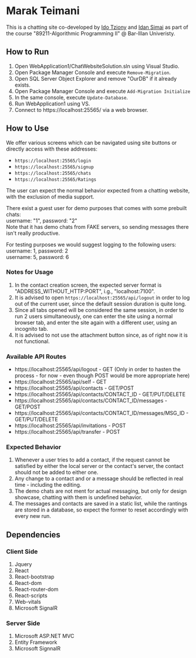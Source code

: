 # Marak Teimani
This is a chatting site co-developed by [Ido Tziony](https://github.com/ghsumhubh) and [Idan Simai](https://github.com/idansi98) as part of the course "89211-Algorithmic Programming II" @ Bar-Illan Univeristy.


## How to Run  
1. Open WebApplication1/ChatWebsiteSolution.sln using Visual Studio.  
2. Open Package Manager Console and execute `Remove-Migration`.  
3. Open SQL Server Object Explorer and remove "OurDB" if it already exists.
4. Open Package Manager Console and execute `Add-Migration Initialize`
5. In the same console, execute `Update-Database`.  
6. Run WebApplication1 using VS.  
7. Connect to https://localhost:25565/ via a web browser.  



## How to Use  
We offer various screens which can be navigated using site buttons or directly access with these addresses:  
- `https://localhost:25565/login`  
- `https://localhost:25565/signup`   
- `https://localhost:25565/chats`    
- `https://localhost:25565/Ratings`    

The user can expect the normal behavior expected from a chatting website, with the exclusion of media support.


There exist a guest user for demo purposes that comes with some prebuilt chats:  
username: "1", password: "2"    
Note that it has demo chats from FAKE servers, so sending messages there isn't really productive.

For testing purposes we would suggest logging to the following users:  
username: 1, password: 2  
username: 5, password: 6  


### Notes for Usage
1. In the contact creation screen, the expected server format is "ADDRESS_WITHOUT_HTTP:PORT", i.g., "localhost:7100".  
2. It is advised to open `https://localhost:25565/api/logout` in order to log out of the current user, since the default session duration is quite long.  
3. Since all tabs opened will be considered the same session, in order to run 2 users simultaneously, one can enter the site using a normal browser tab, and enter the site again with a different user, using an incognito tab.  
4. It is advised to not use the attachment button since, as of right now it is not functional.  

### Available API Routes
- https://localhost:25565/api/logout - GET  (Only in order to hasten the process - for now - even though POST would be more appropriate here)  
- https://localhost:25565/api/self - GET  
- https://localhost:25565/api/contacts - GET/POST  
- https://localhost:25565/api/contacts/CONTACT_ID - GET/PUT/DELETE  
- https://localhost:25565/api/contacts/CONTACT_ID/messages - GET/POST  
- https://localhost:25565/api/contacts/CONTACT_ID/messages/MSG_ID - GET/PUT/DELETE  
- https://localhost:25565/api/invitations - POST  
- https://localhost:25565/api/transfer - POST  


### Expected Behavior
1. Whenever a user tries to add a contact, if the request cannot be satisfied by either the local server or the contact's server, the contact should not be added to either one. 
2. Any change to a contact and or a message should be reflected in real time - including the editing.  
3. The demo chats are not ment for actual messaging, but only for design showcase, chatting with them is undefined behavior.  
4. The messages and contacts are saved in a static list, while the rantings are stored in a database, so expect the former to reset accordingly with every new run.  


## Dependencies  
### Client Side
1.  Jquery   
2.  React  
3.  React-bootstrap   
4.  React-dom   
5.  React-router-dom   
6.  React-scripts   
7.  Web-vitals  
8.  Microsoft SignalR  
### Server Side
1. Microsoft ASP.NET MVC  
2. Entity Framework  
3. Microsoft SignnalR  






